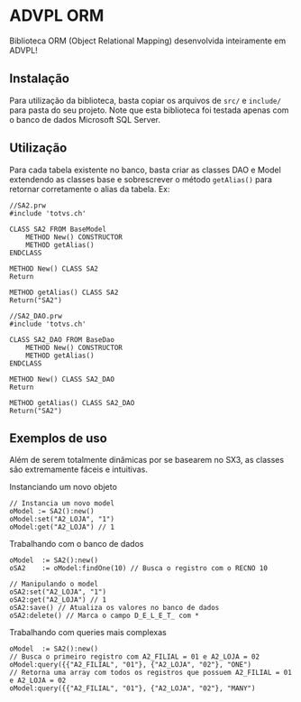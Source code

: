 ADVPL ORM
=========
Biblioteca ORM (Object Relational Mapping) desenvolvida inteiramente em ADVPL!

Instalação
----------
Para utilização da biblioteca, basta copiar os arquivos de `src/` e `include/` para pasta do seu projeto. 
Note que esta biblioteca foi testada apenas com o banco de dados Microsoft SQL Server.

Utilização
----------
Para cada tabela existente no banco, basta criar as classes DAO e Model extendendo as classes base e sobrescrever o método `getAlias()` para retornar corretamente o alias da tabela. Ex:

```xBase
//SA2.prw
#include 'totvs.ch'

CLASS SA2 FROM BaseModel
	METHOD New() CONSTRUCTOR
	METHOD getAlias()
ENDCLASS

METHOD New() CLASS SA2
Return

METHOD getAlias() CLASS SA2
Return("SA2")
```

```xBase
//SA2_DAO.prw
#include 'totvs.ch'

CLASS SA2_DAO FROM BaseDao
	METHOD New() CONSTRUCTOR
	METHOD getAlias()
ENDCLASS

METHOD New() CLASS SA2_DAO
Return

METHOD getAlias() CLASS SA2_DAO
Return("SA2")
```

Exemplos de uso
---------------
Além de serem totalmente dinâmicas por se basearem no SX3, as classes são extremamente fáceis e intuitivas.

Instanciando um novo objeto
```xBase
// Instancia um novo model
oModel := SA2():new()
oModel:set("A2_LOJA", "1")
oModel:get("A2_LOJA") // 1
```

Trabalhando com o banco de dados
```xBase
oModel  := SA2():new()
oSA2    := oModel:findOne(10) // Busca o registro com o RECNO 10

// Manipulando o model
oSA2:set("A2_LOJA", "1")
oSA2:get("A2_LOJA") // 1
oSA2:save() // Atualiza os valores no banco de dados
oSA2:delete() // Marca o campo D_E_L_E_T_ com *
```

Trabalhando com queries mais complexas
```xBase
oModel  := SA2():new()
// Busca o primeiro registro com A2_FILIAL = 01 e A2_LOJA = 02
oModel:query({{"A2_FILIAL", "01"}, {"A2_LOJA", "02"}, "ONE") 
// Retorna uma array com todos os registros que possuem A2_FILIAL = 01 e A2_LOJA = 02
oModel:query({{"A2_FILIAL", "01"}, {"A2_LOJA", "02"}, "MANY") 
```
